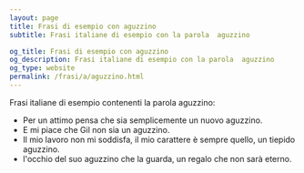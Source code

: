 ```yaml
---
layout: page
title: Frasi di esempio con aguzzino 
subtitle: Frasi italiane di esempio con la parola  aguzzino

og_title: Frasi di esempio con aguzzino 
og_description: Frasi italiane di esempio con la parola  aguzzino
og_type: website
permalink: /frasi/a/aguzzino.html
---
```


Frasi italiane di esempio contenenti la parola aguzzino:


- Per un attimo pensa che sia semplicemente un nuovo aguzzino.
- E mi piace che Gil non sia un aguzzino.
- Il mio lavoro non mi soddisfa, il mio carattere è sempre quello, un tiepido aguzzino.
- l'occhio del suo aguzzino che la guarda, un regalo che non sarà eterno.

